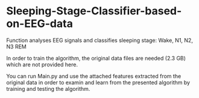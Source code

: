 # Sleeping-Stage-Classifier-based-on-EEG-data
Function analyses EEG signals and classifies sleeping stage: Wake, N1, N2, N3 REM

In order to train the algorithm, the original data files are needed (2.3 GB) which are not provided here.

You can run Main.py and use the attached features extracted from the original data in order to examin and learn 
from the presented algorithm by training and testing the algorithm.

